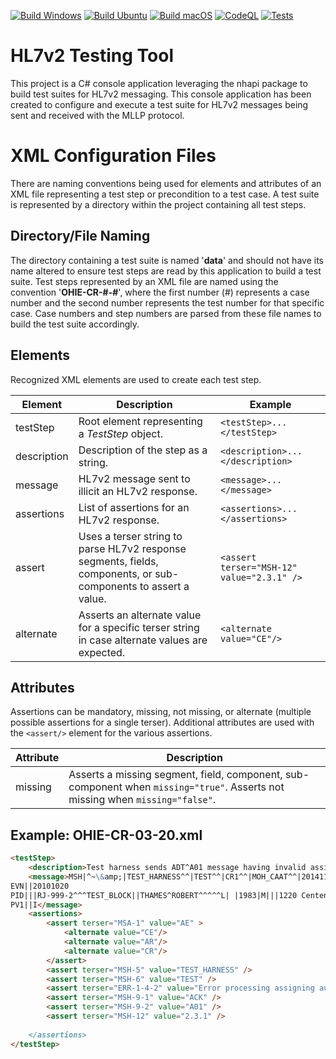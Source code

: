 [![Build Windows](https://github.com/santedb/hl7-testing-tool/actions/workflows/build-windows.yml/badge.svg)](https://github.com/santedb/hl7-testing-tool/actions/workflows/build-windows.yml) [![Build Ubuntu](https://github.com/santedb/hl7-testing-tool/actions/workflows/build-ubuntu.yml/badge.svg)](https://github.com/santedb/hl7-testing-tool/actions/workflows/build-ubuntu.yml) [![Build macOS](https://github.com/santedb/hl7-testing-tool/actions/workflows/build-macos.yml/badge.svg)](https://github.com/santedb/hl7-testing-tool/actions/workflows/build-macos.yml) [![CodeQL](https://github.com/santedb/hl7-testing-tool/actions/workflows/codeql-analysis.yml/badge.svg)](https://github.com/santedb/hl7-testing-tool/actions/workflows/codeql-analysis.yml) [![Tests](https://github.com/santedb/hl7-testing-tool/actions/workflows/tests.yml/badge.svg)](https://github.com/santedb/hl7-testing-tool/actions/workflows/tests.yml)

# HL7v2 Testing Tool 
This project is a C# console application leveraging the nhapi package to build test suites for HL7v2 messaging. This console application has been created to configure and execute a test suite for HL7v2 messages being sent and received with the MLLP protocol.

# XML Configuration Files

There are naming conventions being used for elements and attributes of an XML file representing a test step or precondition to a test case. A test suite is represented by a directory within the project containing all test steps.

## Directory/File Naming

The directory containing a test suite is named '**data**' and should not have its name altered to ensure test steps are read by this application to build a test suite. Test steps represented by an XML file are named using the convention '**OHIE-CR-#-#**', where the first number (#) represents a case number and the second number represents the test number for that specific case. Case numbers and step numbers are parsed from these file names to build the test suite accordingly.

## Elements
Recognized XML elements are used to create each test step.

|Element              |Description               |Example                         |
|------------|------------------------------------------------|-----------------------------|
|testStep    |Root element representing a *TestStep* object.  |`<testStep>...</testStep>`   |
|description |Description of the step as a string.            |`<description>...</description>`|
|message     |HL7v2 message sent to illicit an HL7v2 response.|`<message>...</message>`|
|assertions  |List of assertions for an HL7v2 response.       |`<assertions>...</assertions>`|
|assert      |Uses a terser string to parse HL7v2 response segments, fields, components, or sub-components to assert a value.                              |`<assert terser="MSH-12" value="2.3.1" />`|
|alternate   |Asserts an alternate value for a specific terser string in case alternate values are expected.       		  |`<alternate value="CE"/>`|

## Attributes
Assertions can be mandatory, missing, not missing, or alternate (multiple possible assertions for a single terser). Additional attributes are used with the `<assert/>` element for the various assertions. 

|Attribute |Description                    |
|----------|-------------------------------|
|missing   |Asserts a missing segment, field, component, sub-component when `missing="true"`. Asserts not missing when `missing="false"`.|


## Example: OHIE-CR-03-20.xml
```markdown
<testStep>
	<description>Test harness sends ADT^A01 message having invalid assigning authority name in CX.4.1</description>
	<message>MSH|^~\&amp;|TEST_HARNESS^^|TEST^^|CR1^^|MOH_CAAT^^|20141104174451|TEST_HARNESS+TEST_HARNESS|ADT^A01^ADT_A01|TEST-CR-03-20|P|2.3.1
EVN||20101020
PID|||RJ-999-2^^^TEST_BLOCK||THAMES^ROBERT^^^^^L| |1983|M|||1220 Centennial Farm Road^^ELLIOTT^IA^51532||^PRN^PH^^^712^7670867||||||481-27-4185
PV1||I</message>
	<assertions>
		<assert terser="MSA-1" value="AE" >
			<alternate value="CE"/>
			<alternate value="AR"/>
			<alternate value="CR"/>
		</assert>	
		<assert terser="MSH-5" value="TEST_HARNESS" />
		<assert terser="MSH-6" value="TEST" />
		<assert terser="ERR-1-4-2" value="Error processing assigning authority" />
		<assert terser="MSH-9-1" value="ACK" />
		<assert terser="MSH-9-2" value="A01" />
        <assert terser="MSH-12" value="2.3.1" />
        	
	</assertions>
</testStep>
```
